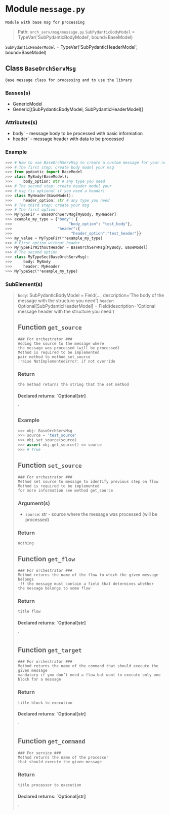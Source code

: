 # Module `message.py`
```text
Module with base msg for processing
```

> Path: `orch_serv/msg/message.py`
`SubPydanticBodyModel` = TypeVar('SubPydanticBodyModel', bound=BaseModel)

`SubPydanticHeaderModel` = TypeVar('SubPydanticHeaderModel', bound=BaseModel)

## Class `BaseOrchServMsg`
```text
Base message class for processing and to use the library
```

### Basses(s)
+ GenericModel
+ Generic[(SubPydanticBodyModel, SubPydanticHeaderModel)]

### Attributes(s)
+ body` - message body to be processed with basic information
+ header` - message header with data to be processed
### Example 
```python
>>> # How to use BaseOrchServMsg to create a custom message for your needs
>>> # The first step: create body model your msg
>>> from pydantic import BaseModel
>>> class MyBody(BaseModel):
>>>     body_option: str # any type you need
>>> # The second step: create header model your
>>> # msg (is optional if you need a header)
>>> class MyHeader(BaseModel):
>>>     header_option: str # any type you need
>>> # The third step: create your msg
>>> # The first option:
>>> MyTypeFir = BaseOrchServMsg[MyBody, MyHeader]
>>> example_my_type = {"body": {
>>>                         "body_option": "test_body"},
>>>                    "header":{
>>>                          "header_option":"test_header"}}
>>> my_value = MyTypeFir(**example_my_type)
>>> # First option without header
>>> MyTypeFirWithoutHeader = BaseOrchServMsg[MyBody, BaseModel]
>>> # The second option
>>> class MyTypeSec(BaseOrchServMsg):
>>>     body: MyBody
>>>     header: MyHeader
>>> MyTypeSec(**example_my_type)
```

### SubElement(s)
 > `body`: SubPydanticBodyModel = Field(..., description='The body of the message with the structure you need')
 > `header`: Optional[SubPydanticHeaderModel]
 > = Field(description='Optional message header with the structure you need')
 > ## Function  `get_source`
 > ```text
 > ### For orchestrator ###
 > Adding the source to the message where
 > the message was processed (will be processed)
 > Method is required to be implemented
 > pair method to method set_source
 > :raise NotImplementedError: if not override
 > ```
 > 
 > ### Return
 > ```text
 > the method returns the string that the set method
 > ```
 > 
 > #### Declared returns: `Optional[str]
 > `
 > ### Example
 > ```python
 > >>> obj: BaseOrchServMsg
 > >>> source = 'test_source'
 > >>> obj.set_source(source)
 > >>> assert obj.get_source() == source
 > >>> # True
 > ```
 > ## Function  `set_source`
 > ```text
 > ### For orchestrator ###
 > Method set source to message to identify previous step on flow
 > Method is required to be implemented
 > for more information see method get_source
 > ```
 > 
 > ### Argument(s)
 > + `source`: str - source where the message was processed (will be processed)
 > ### Return
 > ```text
 > nothing
 > ```
 > 
 > ## Function  `get_flow`
 > ```text
 > ### For orchestrator ###
 > Method returns the name of the flow to which the given message belongs
 > !!! the message must contain a field that determines whether
 > the message belongs to some flow
 > ```
 > 
 > ### Return
 > ```text
 > title flow
 > ```
 > 
 > #### Declared returns: `Optional[str]
 > `
 > ## Function  `get_target`
 > ```text
 > ### For orchestrator ###
 > Method returns the name of the command that should execute the given message
 > mandatory if you don’t need a flow but want to execute only one
 > block for a message
 > ```
 > 
 > ### Return
 > ```text
 > title block to execution
 > ```
 > 
 > #### Declared returns: `Optional[str]
 > `
 > ## Function  `get_command`
 > ```text
 > ### For service ###
 > Method returns the name of the processor
 > that should execute the given message
 > ```
 > 
 > ### Return
 > ```text
 > title processor to execution
 > ```
 > 
 > #### Declared returns: `Optional[str]
 > `
